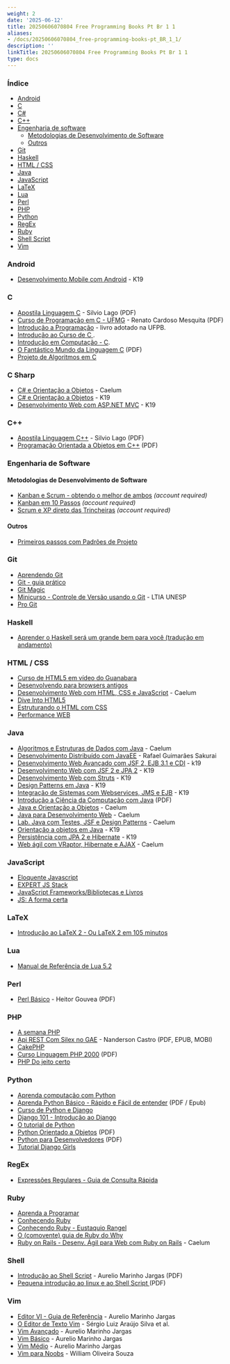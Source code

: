 ```yaml
---
weight: 2
date: '2025-06-12'
title: 20250606070804 Free Programming Books Pt Br 1 1
aliases:
- /docs/20250606070804_free-programming-books-pt_BR_1_1/
description: ''
linkTitle: 20250606070804 Free Programming Books Pt Br 1 1
type: docs
---
```


### Índice

* [Android](#android)
* [C](#c)
* [C#](#c-sharp)
* [C++](#c-1)
* [Engenharia de software](#engenharia-de-software)
  * [Metodologias de Desenvolvimento de Software](#metodologias-de-desenvolvimento-de-software)
  * [Outros](#outros)
* [Git](#git)
* [Haskell](#haskell)
* [HTML / CSS](#html--css)
* [Java](#java)
* [JavaScript](#javascript)
* [LaTeX](#latex)
* [Lua](#lua)
* [Perl](#perl)
* [PHP](#php)
* [Python](#python)
* [RegEx](#regex)
* [Ruby](#ruby)
* [Shell Script](#shell)
* [Vim](#vim)


### Android

* [Desenvolvimento Mobile com Android](http://www.k19.com.br/downloads/apostilas/java/k19-k41-desenvolvimento-mobile-com-android) - K19


### C

* [Apostila Linguagem C](http://www.ime.usp.br/~slago/slago-C.pdf) - Silvio Lago (PDF)
* [Curso de Programação em C - UFMG](http://www2.dcc.ufmg.br/disciplinas/pc/source/introducao_c_renatocm_deeufmg.pdf) - Renato Cardoso Mesquita (PDF)
* [Introdução a Programação](https://github.com/ufpb-computacao/introducao-a-programacao-livro/releases) - livro adotado na UFPB.
* [Introdução ao Curso de C ](http://www.ic.unicamp.br/~mc102/introducao-ao-curso-de-c.html).
* [Introdução em Computação - C](http://www.ime.usp.br/~elo/IntroducaoComputacao/).
* [O Fantástico Mundo da Linguagem C](https://fiorix.files.wordpress.com/2014/04/o-fantc3a1stico-mundo-da-linguagem-c.pdf) (PDF)
* [Projeto de Algoritmos em C](http://www.ime.usp.br/~pf/algoritmos/)


### C Sharp

* [C# e Orientação a Objetos](https://www.caelum.com.br/apostila-csharp-orientacao-objetos/) - Caelum
* [C# e Orientação a Objetos](http://www.k19.com.br/downloads/apostilas/dotnet/k19-k31-csharp-e-orientacao-a-objetos) - K19
* [Desenvolvimento Web com ASP.NET MVC](http://www.k19.com.br/downloads/apostilas/dotnet/k19-k32-desenvolvimento-web-com-aspnet-mvc) - K19


### C++

* [Apostila Linguagem C++](http://www.ime.usp.br/~slago/slago-C++.pdf) - Silvio Lago (PDF)
* [Programação Orientada a Objetos em C++](http://webserver2.tecgraf.puc-rio.br/~manuel/Download/Programacao%20Orientada%20a%20Objetos%20em%20C++.pdf) (PDF)


### Engenharia de Software

#### Metodologias de Desenvolvimento de Software

* [Kanban e Scrum - obtendo o melhor de ambos](http://www.infoq.com/br/minibooks/kanban-scrum-minibook) *(account required)*
* [Kanban em 10 Passos](http://www.infoq.com/br/minibooks/priming-kanban-jesper-boeg) *(account required)*
* [Scrum e XP direto das Trincheiras](http://www.infoq.com/br/minibooks/scrum-xp-from-the-trenches) *(account required)*


#### Outros

* [Primeiros passos com Padrões de Projeto](https://leanpub.com/primeiros-passos-com-padroes-de-projeto/)


### Git

* [Aprendendo Git](http://www.slideshare.net/bismarckjunior/aprendendo-git)
* [Git - guia prático](http://rogerdudler.github.io/git-guide/index.pt_BR.html)
* [Git Magic](http://www-cs-students.stanford.edu/~blynn/gitmagic/intl/pt_br/)
* [Minicurso - Controle de Versão usando o Git](https://github.com/ltiaunesp/Git-Minicurso) - LTIA UNESP
* [Pro Git](http://git-scm.com/book/pt-br/)


### Haskell

* [Aprender o Haskell será um grande bem para você (tradução em andamento)](https://github.com/taylorrf/learnhaskell)


### HTML / CSS

* [Curso de HTML5 em vídeo do Guanabara](https://www.youtube.com/playlist?list=PLHz_AreHm4dlAnJ_jJtV29RFxnPHDuk9o)
* [Desenvolvendo para browsers antigos](http://tableless.com.br/browsers-antigos-guerra-contra-o-terror/)
* [Desenvolvimento Web com HTML, CSS e JavaScript](https://www.caelum.com.br/apostila-html-css-javascript/) - Caelum
* [Dive Into HTML5](http://diveintohtml5.com.br)
* [Estruturando o HTML com CSS](http://pt-br.learnlayout.com)
* [Performance WEB](http://www.webperf.com.br)


### Java

* [Algoritmos e Estruturas de Dados com Java](http://www.caelum.com.br/apostila-java-estrutura-dados/) - Caelum
* [Desenvolvimento Distribuído com JavaEE](https://www.gitbook.com/book/rafaelsakurai/desenvolvimento-distribuido) - Rafael Guimarães Sakurai
* [Desenvolvimento Web Avançado com JSF 2, EJB 3.1 e CDI](http://www.k19.com.br/downloads/apostilas/java/k19-k22-desenvolvimento-web-avancado-com-jsf2-ejb3.1-e-cdi) - k19
* [Desenvolvimento Web com JSF 2 e JPA 2](http://www.k19.com.br/downloads/apostilas/java/k19-k12-desenvolvimento-web-com-jsf2-e-jpa2) - K19
* [Desenvolvimento Web com Struts](http://www.k19.com.br/downloads/apostilas/java/k19-k52-desenvolvimento-web-com-struts) - K19
* [Design Patterns em Java](http://www.k19.com.br/downloads/apostilas/java/k19-k51-design-patterns-em-java) - K19
* [Integração de Sistemas com Webservices, JMS e EJB](http://www.k19.com.br/downloads/apostilas/java/k19-k23-integracao-de-sistemas-com-webservices-jms-e-ejb) - K19
* [Introdução a Ciência da Computação com Java](http://ccsl.ime.usp.br/files/books/intro-java-cc.pdf) (PDF)
* [Java e Orientação a Objetos](http://www.caelum.com.br/apostila-java-orientacao-objetos/) - Caelum
* [Java para Desenvolvimento Web](http://www.caelum.com.br/apostila-java-web/) - Caelum
* [Lab. Java com Testes, JSF e Design Patterns](https://www.caelum.com.br/apostila-java-testes-jsf-web-services-design-patterns/) - Caelum
* [Orientação a objetos em Java](http://www.k19.com.br/downloads/apostilas/java/k19-k11-orientacao-a-objetos-em-java) - K19
* [Persistência com JPA 2 e Hibernate](http://www.k19.com.br/downloads/apostilas/java/k19-k21-persistencia-com-jpa2-e-hibernate) - K19
* [Web ágil com VRaptor, Hibernate e AJAX](http://www.caelum.com.br/apostila-vraptor-hibernate/) - Caelum


### JavaScript

* [Eloquente Javascript](https://github.com/braziljs/eloquente-javascript)
* [EXPERT JS Stack](http://stack.desenvolvedor.expert)
* [JavaScript Frameworks/Bibliotecas e Livros](javascript-frameworks-resources-pt_BR.md)
* [JS: A forma certa](http://jstherightway.org/pt-br/)


### LaTeX

* [Introdução ao LaTeX 2 - Ou LaTeX 2 em 105 minutos](http://ctan.org/pkg/lshort-portuguese-br)


### Lua

* [Manual de Referência de Lua 5.2](http://www.lua.org/manual/5.2/pt/)


### Perl

* [Perl Básico](https://github.com/HeitorG/Perl-Brasil/blob/master/apostilas/perl-basico.pdf) - Heitor Gouvea (PDF)


### PHP

* [A semana PHP](http://asemanaphp.com.br)
* [Api REST Com Silex no GAE](http://bit.ly/ebook-silex) - Nanderson Castro (PDF, EPUB, MOBI)
* [CakePHP](http://book.cakephp.org/2.0/pt/index.html)
* [Curso Linguagem PHP 2000](http://www.etelg.com.br/paginaete/downloads/informatica/php.pdf) (PDF)
* [PHP Do jeito certo](http://br.phptherightway.com)


### Python

* [Aprenda computação com Python](https://aprendendo-computacao-com-python.readthedocs.org/en/latest/index.html)
* [Aprenda Python Básico - Rápido e Fácil de entender](http://felipegalvao.com.br/livros) (PDF / Epub)
* [Curso de Python e Django](https://osantana.me/curso-de-python-e-django)
* [Django 101 - Introdução ao Django](http://turing.com.br/material/acpython/mod3/django/index.html)
* [O tutorial de Python](http://turing.com.br/pydoc/2.7/tutorial/)
* [Python Orientado a Objetos](https://docs.google.com/viewer?a=v&pid=sites&srcid=ZGVmYXVsdGRvbWFpbnxyYWZhZWx1ZnR8Z3g6NTJlM2UzYzY1ZTgzMDEwMw) (PDF)
* [Python para Desenvolvedores](https://ark4n.files.wordpress.com/2010/01/python_para_desenvolvedores_2ed.pdf) (PDF)
* [Tutorial Django Girls](http://tutorial.djangogirls.org/pt/)


### RegEx

* [Expressões Regulares - Guia de Consulta Rápida](http://aurelio.net/regex/guia/)


### Ruby

* [Aprenda a Programar](http://www.jmonteiro.com/aprendaaprogramar/)
* [Conhecendo Ruby](http://howtocode.com.br/ebooks/ruby)
* [Conhecendo Ruby - Eustaquio Rangel](https://leanpub.com/conhecendo-ruby/read)
* [O (comovente) guia de Ruby do Why](http://why.carlosbrando.com)
* [Ruby on Rails - Desenv. Ágil para Web com Ruby on Rails](http://www.caelum.com.br/apostila-ruby-on-rails/) - Caelum


### Shell

* [Introdução ao Shell Script](http://aurelio.net/shell/apostila-introducao-shell.pdf) - Aurelio Marinho Jargas (PDF)
* [Pequena introdução ao linux e ao Shell Script ](https://www.telecom.uff.br/pet/petws/downloads/apostilas/LINUX.pdf) (PDF)


### Vim

* [Editor VI - Guia de Referência](http://aurelio.net/curso/material/vim-ref.html) - Aurelio Marinho Jargas
* [O Editor de Texto Vim](https://code.google.com/p/vimbook) - Sérgio Luiz Araújo Silva et al.
* [Vim Avançado](http://aurelio.net/vim/vim-avancado.txt) - Aurelio Marinho Jargas
* [Vim Básico](http://aurelio.net/vim/vim-basico.txt) - Aurelio Marinho Jargas
* [Vim Médio](http://aurelio.net/vim/vim-medio.txt) - Aurelio Marinho Jargas
* [Vim para Noobs](http://woliveiras.com.br/vimparanoobs/) - William Oliveira Souza
